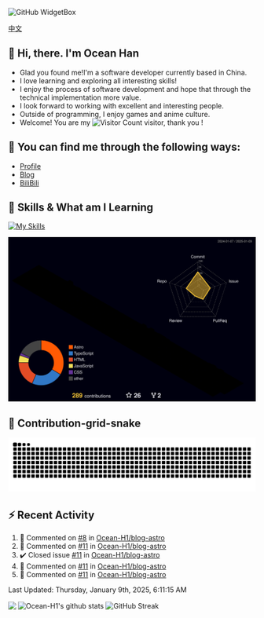 ![GitHub WidgetBox](https://github-widgetbox.vercel.app/api/profile?username=Ocean-H1&data=followers,repositories,stars,commits)

[中文](/README_ZH.md)
## 👋 Hi, there. I'm Ocean Han
- Glad you found me!I'm a software developer currently based in China. 
- I love learning and exploring all interesting skills!
- I enjoy the process of software development and hope that through the technical implementation more value.
- I look forward to working with excellent and interesting people.
- Outside of programming, I enjoy games and anime culture.
- Welcome! You are my ![Visitor Count](https://profile-counter.glitch.me/Ocean_H1/count.svg) visitor, thank you !

## 🎉 You can find me through the following ways:

- [Profile](https://oceanh.top)
- [Blog](https://blog.oceanh.top/)
- [BiliBili](https://space.bilibili.com/382688944/favlist)

## 🚀 Skills & What am I Learning

[![My Skills](https://skillicons.dev/icons?i=html,css,vite,vue,react,electron,webpack,nodejs,js,ts,stackoverflow,mysql,redis)](https://github.com/Ocean-H1)

![rainbow gif](https://raw.githubusercontent.com/Ocean-H1/Ocean-H1/main/profile-3d-contrib/profile-night-rainbow.svg)

## 🐍 Contribution-grid-snake

![snake gif](https://raw.githubusercontent.com/Ocean-H1/Ocean-H1/output/github-contribution-grid-snake.svg)

## ⚡ Recent Activity

<!--RECENT_ACTIVITY:start-->
1. 💬 Commented on [#8](https://github.com/Ocean-H1/blog-astro/issues/8#issuecomment-2577798776) in [Ocean-H1/blog-astro](https://github.com/Ocean-H1/blog-astro)<br>
2. 💬 Commented on [#11](https://github.com/Ocean-H1/blog-astro/issues/11#issuecomment-2577798100) in [Ocean-H1/blog-astro](https://github.com/Ocean-H1/blog-astro)<br>
3. ✔️ Closed issue [#11](https://github.com/Ocean-H1/blog-astro/issues/11) in [Ocean-H1/blog-astro](https://github.com/Ocean-H1/blog-astro)<br>
4. 💬 Commented on [#11](https://github.com/Ocean-H1/blog-astro/issues/11#issuecomment-2577796708) in [Ocean-H1/blog-astro](https://github.com/Ocean-H1/blog-astro)<br>
5. 💬 Commented on [#11](https://github.com/Ocean-H1/blog-astro/issues/11#issuecomment-2577796395) in [Ocean-H1/blog-astro](https://github.com/Ocean-H1/blog-astro)<br>
<!--RECENT_ACTIVITY:end-->

<!--RECENT_ACTIVITY:last_update-->
Last Updated: Thursday, January 9th, 2025, 6:11:15 AM
<!--RECENT_ACTIVITY:last_update_end-->

<img align="center" src="https://github-readme-stats.vercel.app/api/top-langs/?username=Ocean-H1&layout=compact&theme=react&hide_border=true&card_width=400&card_height=200"/>
<img align="center" src="https://github-readme-stats.vercel.app/api?username=Ocean-H1&show_icons=true&include_all_commits=true&theme=react&hide_border=true&card_width=500&card_height=200" alt="Ocean-H1's github stats"/>
<img align="center" src="https://streak-stats.demolab.com?user=Ocean-H1&theme=react&hide_border=true&date_format=M%20j%5B%2C%20Y%5D&card_width=600&card_height=200" alt="GitHub Streak" />
